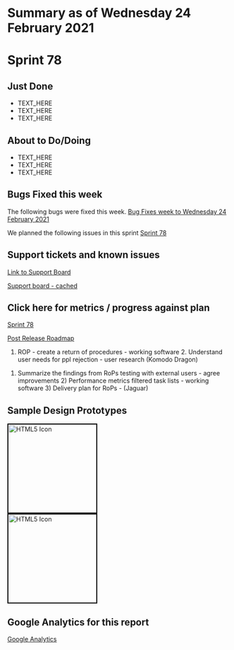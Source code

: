 # Summary as of Wednesday 24 February 2021 

# Sprint 78

## Just Done
* TEXT_HERE
* TEXT_HERE
* TEXT_HERE

## About to Do/Doing
* TEXT_HERE
* TEXT_HERE
* TEXT_HERE

## Bugs Fixed this week
The following bugs were fixed this week.
[Bug Fixes week to Wednesday 24 February 2021](graphs/bugs24022021.png)

We planned the following issues in this sprint 
[Sprint 78](graphs/sprint24022021.png)

## Support tickets and known issues
[Link to Support Board](https://collaboration.homeoffice.gov.uk/jira/secure/RapidBoard.jspa?rapidView=1717&selectedIssue=ASSB-253)

[Support board - cached](graphs/supportBoard24022021.png)

## Click here for metrics / progress against plan
[Sprint 78](graphs/progress24022021.png)

[Post Release Roadmap](graphs/roadmap24022021.png)

1. ROP - create a return of procedures - working software 2. Understand user needs for ppl rejection - user research (Komodo Dragon)

1) Summarize the findings from RoPs testing with external users - agree improvements 2) Performance metrics filtered task lists - working software 3) Delivery plan for RoPs - (Jaguar)

## Sample Design Prototypes
<a href="graphs/proto1_24022021.png"><img src="graphs/proto1_24022021.png" alt="HTML5 Icon" width="200" style="border:2px solid black"></a>
<br>
<a href="graphs/proto2_24022021.png"><img src="graphs/proto2_24022021.png" alt="HTML5 Icon" width="200" style="border:2px solid black"></a>
<br>


## Google Analytics for this report
[Google Analytics](graphs/GA24022021.png)

